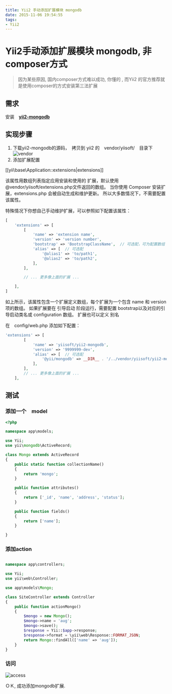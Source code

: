 ```yaml
---
title: Yii2 手动添加扩展模块 mongodb
date: 2015-11-06 19:54:55
tags:
- Yii2
---
```


# Yii2手动添加扩展模块 mongodb, 非composer方式

> 因为某些原因, 国内composer方式难以成功, 你懂的 , 而Yii2 的官方推荐就是使用composer的方式安装第三法扩展

<!-- more -->

## 需求

安装　[**yii2-mongodb**](https://github.com/yiisoft/yii2-mongodb)

## 实现步骤

1. 下载yii2-mongodb的源码，　拷贝到 yii2 的　vendor/yiisoft/　目录下
   ![vendor](https://cloud.githubusercontent.com/assets/5611286/10987013/33eff32c-846a-11e5-8826-0ddbfde4bde3.png)
2. 添加扩展配置

[[yii\base\Application::extensions|extensions]]

该属性用数组列表指定应用安装和使用的 扩展，默认使用@vendor/yiisoft/extensions.php文件返回的数组。 当你使用 Composer 安装扩展，extensions.php 会被自动生成和维护更新。 所以大多数情况下，不需要配置该属性。

特殊情况下你想自己手动维护扩展，可以参照如下配置该属性：

``` php
[
    'extensions' => [
        [
            'name' => 'extension name',
            'version' => 'version number',
            'bootstrap' => 'BootstrapClassName',  // 可选配，可为配置数组
            'alias' => [  // 可选配
                '@alias1' => 'to/path1',
                '@alias2' => 'to/path2',
            ],
        ],

        // ... 更多像上面的扩展 ...

    ],
]
```

如上所示，该属性包含一个扩展定义数组，每个扩展为一个包含 name 和 version 项的数组。 如果扩展要在 引导启动 阶段运行，需要配置 bootstrap以及对应的引导启动类名或 configuration 数组。 扩展也可以定义 别名

在　config/web.php 添加如下配置：

``` php
'extensions' => [
        [
            'name' => 'yiisoft/yii2-mongodb',
            'version' => '9999999-dev',
            'alias' => [  // 可选配
                '@yii/mongodb' => __DIR__ . '/../vendor/yiisoft/yii2-mongodb',
            ],
        ],
        // ... 更多像上面的扩展 ...
    ],
```

## 测试

### 添加一个　model

``` php
<?php

namespace app\models;

use Yii;
use yii\mongodb\ActiveRecord;

class Mongo extends ActiveRecord
{
    public static function collectionName()
    {
        return 'mongo';
    }

    public function attributes()
    {
        return ['_id', 'name', 'address', 'status'];
    }

    public function fields()
    {
        return ['name'];
    }

}
```

### 添加action

``` php

namespace app\controllers;

use Yii;
use yii\web\Controller;

use app\models\Mongo;

class SiteController extends Controller
{
    public function actionMongo()
    {
        $mongo = new Mongo();
        $mongo->name = 'aug';
        $mongo->save();
        $response = Yii::$app->response;
        $response->format = \yii\web\Response::FORMAT_JSON;
        return Mongo::findAll(['name' => 'aug']);
    }
}

```

### 访问

![access](https://cloud.githubusercontent.com/assets/5611286/10987143/76d82f50-846b-11e5-9573-2d57374795b9.png)

ＯＫ, 成功添加mongodb扩展.
